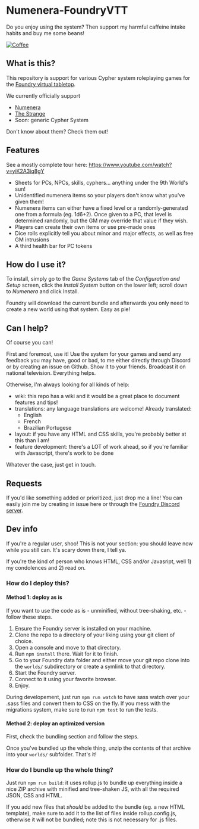# Numenera-FoundryVTT

Do you enjoy using the system? Then support my harmful caffeine intake habits and buy me some beans!

[![Coffee](https://www.buymeacoffee.com/assets/img/custom_images/orange_img.png)](https://buymeacoffee.com/SolarBear)

## What is this?

This repository is support for various Cypher system roleplaying games for the [Foundry virtual tabletop](http://foundryvtt.com/#about-foundry-virtual-tabletop).

We currently officially support

* [Numenera](http://numenera.com/)
* [The Strange](http://thestrangerpg.com/)
* Soon: generic Cypher System

Don't know about them? Check them out!

## Features

See a mostly complete tour here: https://www.youtube.com/watch?v=yiK2A3iq8gY

* Sheets for PCs, NPCs, skills, cyphers... anything under the 9th World's sun!
* Unidentified numenera items so your players don't know what you've given them!
* Numenera items can either have a fixed level or a randomly-generated one from a formula (eg. 1d6+2). Once given to a PC, that level is determined randomly, but the GM may override that value if they wish.
* Players can create their own items or use pre-made ones
* Dice rolls explicitly tell you about minor and major effects, as well as free GM intrusions
* A third health bar for PC tokens

## How do I use it?

To install, simply go to the _Game Systems_ tab of the _Configuration and Setup_ screen, click the _Install System_ button on the lower left; scroll down to _Numenera_ and click Install.

Foundry will download the current bundle and afterwards you only need to create a new world using that system. Easy as pie!

## Can I help?

Of course you can!

First and foremost, use it! Use the system for your games and send any feedback you may have, good or bad, to me either directly through Discord or by creating an issue on Github. Show it to your friends. Broadcast it on national television. Everything helps.

Otherwise, I'm always looking for all kinds of help:

* wiki: this repo has a wiki and it would be a great place to document features and tips!
* translations: any language translations are welcome! Already translated:
    * English
    * French
    * Brazilian Portugese
* layout: if you have any HTML and CSS skills, you're probably better at this than I am!
* feature development: there's a LOT of work ahead, so if you're familiar with Javascript, there's work to be done

Whatever the case, just get in touch.

## Requests

If you'd like something added or prioritized, just drop me a line! You can easily join me by creating in issue here or through the [Foundry Discord server](https://discordapp.com/invite/DDBZUDf).

## Dev info

If you're a regular user, shoo! This is not your section: you should leave now while you still can. It's scary down there, I tell ya.

If you're the kind of person who knows HTML, CSS and/or Javasript, well 1) my condolences and 2) read on.

### How do I deploy this?

#### Method 1: deploy as is

If you want to use the code as is - unminified, without tree-shaking, etc. - follow these steps.

1. Ensure the Foundry server is installed on your machine.
1. Clone the repo to a directory of your liking using your git client of choice.
1. Open a console and move to that directory.
1. Run `npm install` there. Wait for it to finish.
1. Go to your Foundry data folder and either move your git repo clone into the `worlds/` subdirectory or create a symlink to that directory.
1. Start the Foundry server.
1. Connect to it using your favorite browser.
1. Enjoy.

During developement, just run `npm run watch` to have sass watch over your .sass files and convert them to CSS on the fly. If you mess with the migrations system, make sure to run `npm test` to run the tests.

#### Method 2: deploy an optimized version

First, check the bundling section and follow the steps.

Once you've bundled up the whole thing, unzip the contents of that archive into your `worlds/` subfolder. That's it!

### How do I bundle up the whole thing?

Just run `npm run build`: it uses rollup.js to bundle up everything inside a nice ZIP archive with minified and tree-shaken JS, with all the required JSON, CSS and HTML.

If you add new files that _should_ be added to the bundle (eg. a new HTML template), make sure to add it to the list of files inside rollup.config.js, otherwise it will not be bundled; note this is not necessary for .js files.
